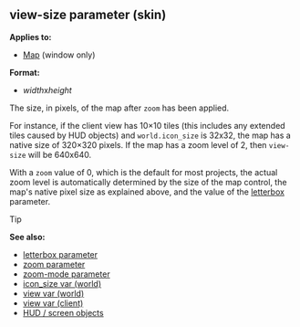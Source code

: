 ## view-size parameter (skin)

<!-- -->
**Applies to:**
+   [Map](/ref/%7Bskin%7D/control/map.md)  (window only)
<!-- -->
**Format:**
+   *width*x*height*


The size, in pixels, of the map after `zoom` has been applied.


For instance, if the client view has 10×10 tiles (this includes
any extended tiles caused by HUD objects) and `world.icon_size` is
32x32, the map has a native size of 320×320 pixels. If the map has a
zoom level of 2, then `view-size` will be 640x640. 

With a
`zoom` value of 0, which is the default for most projects, the actual
zoom level is automatically determined by the size of the map control,
the map\'s native pixel size as explained above, and the value of the
[letterbox](/ref/%7Bskin%7D/param/letterbox.md) parameter.

> [!TIP] 
> **See also:**
> +   [letterbox parameter](/ref/%7Bskin%7D/param/letterbox.md) 
> +   [zoom parameter](/ref/%7Bskin%7D/param/zoom.md) 
> +   [zoom-mode parameter](/ref/%7Bskin%7D/param/zoom-mode.md) 
> +   [icon_size var (world)](/ref/world/var/icon_size.md) 
> +   [view var (world)](/ref/world/var/view.md) 
> +   [view var (client)](/ref/client/var/view.md) 
> +   [HUD / screen objects](/ref/%7Bnotes%7D/HUD.md) 